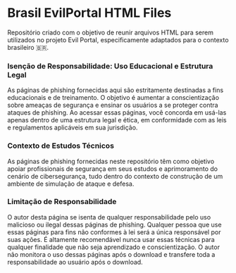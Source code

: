 # Brasil EvilPortal HTML Files

Repositório criado com o objetivo de reunir arquivos HTML para serem utilizados no projeto Evil Portal, especificamente adaptados para o contexto brasileiro 🇧🇷.

### Isenção de Responsabilidade: Uso Educacional e Estrutura Legal
As páginas de phishing fornecidas aqui são estritamente destinadas a fins educacionais e de treinamento. O objetivo é aumentar a conscientização sobre ameaças de segurança e ensinar os usuários a se proteger contra ataques de phishing.
Ao acessar essas páginas, você concorda em usá-las apenas dentro de uma estrutura legal e ética, em conformidade com as leis  e regulamentos aplicáveis em sua jurisdição.

### Contexto de Estudos Técnicos
As páginas de phishing fornecidas neste repositório têm como objetivo apoiar profissionais de segurança em seus estudos e aprimoramento do cenário de cibersegurança, tudo dentro do contexto de construção de  um ambiente de simulação de ataque e defesa.

### Limitação de Responsabilidade
O autor desta página se isenta de qualquer responsabilidade pelo uso malicioso ou ilegal dessas páginas de phishing. Qualquer pessoa que use essas páginas para fins não conformes à lei será a única responsável por suas ações. É altamente recomendável nunca usar essas técnicas para qualquer finalidade que não seja aprendizado e conscientização. O autor não monitora o uso dessas páginas após o download e transfere toda a responsabilidade ao usuário após o download.